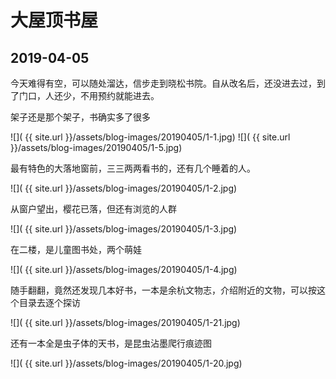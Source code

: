 
大屋顶书屋
===========

2019-04-05
-----------
今天难得有空，可以随处溜达，信步走到晓松书院。自从改名后，还没进去过，到了门口，人还少，不用预约就能进去。

架子还是那个架子，书确实多了很多

![]( {{ site.url }}/assets/blog-images/20190405/1-1.jpg)
![]( {{ site.url }}/assets/blog-images/20190405/1-5.jpg)

最有特色的大落地窗前，三三两两看书的，还有几个睡着的人。

![]( {{ site.url }}/assets/blog-images/20190405/1-2.jpg)

从窗户望出，樱花已落，但还有浏览的人群

![]( {{ site.url }}/assets/blog-images/20190405/1-3.jpg)

在二楼，是儿童图书处，两个萌娃

![]( {{ site.url }}/assets/blog-images/20190405/1-4.jpg)

随手翻翻，竟然还发现几本好书，一本是余杭文物志，介绍附近的文物，可以按这个目录去逐个探访

![]( {{ site.url }}/assets/blog-images/20190405/1-21.jpg)

还有一本全是虫子体的天书，是昆虫沾墨爬行痕迹图

![]( {{ site.url }}/assets/blog-images/20190405/1-20.jpg)